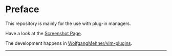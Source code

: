 Preface
================================================================================

This repository is mainly for the use with plug-in managers.

Have a look at the [Screenshot Page](https://wolfgangmehner.github.io/vim-plugins/vimsupport.html).

The development happens in [WolfgangMehner/vim-plugins](https://github.com/WolfgangMehner/vim-plugins).


--------------------------------------------------------------------------------

